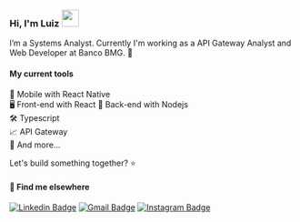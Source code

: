 ### Hi, I'm Luiz <img src="https://media.giphy.com/media/hvRJCLFzcasrR4ia7z/giphy.gif" width="30" >

I’m a Systems Analyst. Currently I'm working as a API Gateway Analyst and Web Developer at Banco BMG. 🏦

#### My current tools 
📲 Mobile with React Native  
🖥️ Front-end with React
📡 Back-end with Nodejs  
🛠️ Typescript               
📈 API Gateway              
🧰 And more...  


Let's build something together? ⭐

#### 💬 Find me elsewhere

[![Linkedin Badge](https://img.shields.io/badge/-Linkedin-blue?style=flat-square&logo=Linkedin&logoColor=white&link=https://www.linkedin.com/in/luiz-rodrigues-de-melo-/)](https://www.linkedin.com/in/luiz-rodrigues-de-melo-/) 
[![Gmail Badge](https://img.shields.io/badge/-luizrmelo3@gmail.com-c14438?style=flat-square&logo=Gmail&logoColor=white&link=mailto:luizrmelo3@gmail.com)](mailto:luizrmelo3@gmail.com)
[![Instagram Badge](https://img.shields.io/badge/-Instagram-purple?style=flat-square&logo=Instagram&logoColor=white&link=https://www.linkedin.com/in/luiz-rodrigues-de-melo-/)](https://www.instagram.com/luizrmelo_/)
